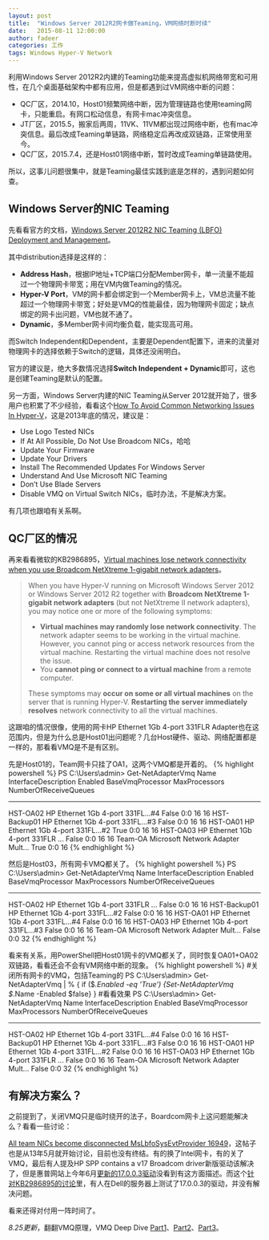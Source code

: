 ```yaml
---
layout: post
title:  "Windows Server 2012R2网卡做Teaming，VM网络时断时续"
date:   2015-08-11 12:00:00
author: fadeer
categories: 工作
tags: Windows Hyper-V Network
---
```


利用Windows Server 2012R2内建的Teaming功能来提高虚拟机网络带宽和可用性，在几个桌面基础架构中都有应用，但是都遇到过VM网络中断的问题：

* QC厂区，2014.10，Host01频繁网络中断，因为管理链路也使用teaming网卡，只能重启。有网口松动信息，有网卡mac冲突信息。
* JT厂区，2015.5，搬家后两周，11VK、11VM都出现过网络中断，也有mac冲突信息。最后改成Teaming单链路，网络稳定后再改成双链路，正常使用至今。
* QC厂区，2015.7.4，还是Host01网络中断，暂时改成Teaming单链路使用。

所以，这事儿问题很集中，就是Teaming最佳实践到底是怎样的，遇到问题如何查。

Windows Server的NIC Teaming
----
先看看官方的文档，[Windows Server 2012R2 NIC Teaming (LBFO) Deployment and Management][teamingguide]。

其中distribution选择是这样的：

* **Address Hash**，根据IP地址+TCP端口分配Member网卡，单一流量不能超过一个物理网卡带宽；用在VM内做Teaming的情况。
* **Hyper-V Port**，VM的网卡都会绑定到一个Member网卡上，VM总流量不能超过一个物理网卡带宽；好处是VMQ的性能最佳，因为物理网卡固定；缺点绑定的网卡出问题，VM也就不通了。
* **Dynamic**，多Member网卡间均衡负载，能实现高可用。

而Switch Independent和Dependent，主要是Dependent配置下，进来的流量对物理网卡的选择依赖于Switch的逻辑，具体还没闹明白。

官方的建议是，绝大多数情况选择**Switch Independent + Dynamic**即可，这也是创建Teaming是默认的配置。

另一方面，Windows Server内建的NIC Teaming从Server 2012就开始了，很多用户也积累了不少经验，看看这个[How To Avoid Common Networking Issues In Hyper-V][commonissue]，这是2013年底的情况，建议是：

* Use Logo Tested NICs
* If At All Possible, Do Not Use Broadcom NICs，哈哈
* Update Your Firmware
* Update Your Drivers
* Install The Recommended Updates For Windows Server
* Understand And Use Microsoft NIC Teaming
* Don’t Use Blade Servers
* Disable VMQ on Virtual Switch NICs，临时办法，不是解决方案。

有几项也跟咱有关系啊。

QC厂区的情况
----
再来看看微软的KB2986895，[Virtual machines lose network connectivity when you use Broadcom NetXtreme 1-gigabit network adapters][KB2986895]。

> When you have Hyper-V running on Microsoft Windows Server 2012 or Windows Server 2012 R2 together with **Broadcom NetXtreme 1-gigabit network adapters** (but not NetXtreme II network adapters), you may notice one or more of the following symptoms:
>
> * **Virtual machines may randomly lose network connectivity**. The network adapter seems to be working in the virtual machine. However, you cannot ping or access network resources from the virtual machine. Restarting the virtual machine does not resolve the issue.
> * You **cannot ping or connect to a virtual machine** from a remote computer.
>
> These symptoms may **occur on some or all virtual machines** on the server that is running Hyper-V. **Restarting the server immediately resolves** network connectivity to all the virtual machines.

这跟咱的情况很像，使用的网卡HP Ethernet 1Gb 4-port 331FLR Adapter也在这范围内，但是为什么总是Host01出问题呢？几台Host硬件、驱动、网络配置都是一样的，那看看VMQ是不是有区别。

先是Host01的，Team网卡只挂了OA1，这两个VMQ都是开着的。
{% highlight powershell %}
PS C:\Users\admin> Get-NetAdapterVmq
Name                           InterfaceDescription              Enabled BaseVmqProcessor MaxProcessors NumberOfReceiveQueues
----                           --------------------              ------- ---------------- ------------- ---------------------
HST-OA02                       HP Ethernet 1Gb 4-port 331FL...#4 False   0:0              16            16
HST-Backup01                   HP Ethernet 1Gb 4-port 331FL...#3 False   0:0              16            16
HST-OA01                       HP Ethernet 1Gb 4-port 331FL...#2 True    0:0              16            16
HST-OA03                       HP Ethernet 1Gb 4-port 331FLR ... False   0:0              16            16
Team-OA                        Microsoft Network Adapter Mult... True    0:0                            16
{% endhighlight %}

然后是Host03，所有网卡VMQ都关了。
{% highlight powershell %}
PS C:\Users\admin> Get-NetAdapterVmq
Name                           InterfaceDescription              Enabled BaseVmqProcessor MaxProcessors NumberOfReceiveQueues
----                           --------------------              ------- ---------------- ------------- ---------------------
HST-OA02                       HP Ethernet 1Gb 4-port 331FLR ... False   0:0              16            16
HST-Backup01                   HP Ethernet 1Gb 4-port 331FL...#2 False   0:0              16            16
HST-OA01                       HP Ethernet 1Gb 4-port 331FL...#4 False   0:0              16            16
HST-OA03                       HP Ethernet 1Gb 4-port 331FL...#3 False   0:0              16            16
Team-OA                        Microsoft Network Adapter Mult... False   0:0                            32
{% endhighlight %}

看来有关系，用PowerShell把Host01网卡的VMQ都关了，同时恢复OA01+OA02双链路，看看还会不会有VM网络中断的现象。
{% highlight powershell %}
#关闭所有网卡的VMQ，包括Teaming的
PS C:\Users\admin> Get-NetAdapterVmq | % { if ($_.Enabled -eq 'True') {Set-NetAdapterVmq $_.Name -Enabled $false} }
#看看效果
PS C:\Users\admin> Get-NetAdapterVmq
Name                           InterfaceDescription              Enabled BaseVmqProcessor MaxProcessors NumberOfReceiveQueues
----                           --------------------              ------- ---------------- ------------- ---------------------
HST-OA02                       HP Ethernet 1Gb 4-port 331FL...#4 False   0:0              16            16
HST-Backup01                   HP Ethernet 1Gb 4-port 331FL...#3 False   0:0              16            16
HST-OA01                       HP Ethernet 1Gb 4-port 331FL...#2 False   0:0              16            16
HST-OA03                       HP Ethernet 1Gb 4-port 331FLR ... False   0:0              16            16
Team-OA                        Microsoft Network Adapter Mult... False   0:0                            32
{% endhighlight %}

有解决方案么？
----
之前提到了，关闭VMQ只是临时绕开的法子，Boardcom网卡上这问题能解决么？看看一些讨论：

[All team NICs become disconnected MsLbfoSysEvtProvider 16949][disconnected]，这帖子也是从13年5月就开始讨论，目前也没有终结。有的换了Intel网卡，有的关了VMQ，最后有人提及HP SPP contains a v17 Broadcom driver新版驱动该解决了，但是惠普网站上今年6月[更新的17.0.0.3驱动][hpdriver]没看到有这方面描述。而这个[针对KB2986895的讨论][aidanfinn]里，有人在Dell的服务器上测试了17.0.0.3的驱动，并没有解决问题。

看来还得对付用一阵时间了。

*8.25更新*，翻翻VMQ原理，VMQ Deep Dive [Part1](http://blogs.technet.com/b/networking/archive/2013/09/10/vmq-deep-dive-1-of-3.aspx)、[Part2](http://blogs.technet.com/b/networking/archive/2013/09/10/vmq-deep-dive-2-of-3.aspx)、[Part3](http://blogs.technet.com/b/networking/archive/2013/10/22/vmq-deep-dive-3-of-3.aspx)。

[KB2986895]: https://support.microsoft.com/en-us/kb/2986895
[aidanfinn]: http://www.aidanfinn.com/2014/07/kb2986895-vms-lose-network-connection-on-ws2012-or-ws2012-r2-hyper-v-when-using-broadcom-1gbe-nics/
[commonissue]: http://www.aidanfinn.com/2013/10/how-to-avoid-networking-issues-in-hyper-v/ 
[teamingguide]: http://www.microsoft.com/en-us/download/details.aspx?id=40319
[disconnected]: https://social.technet.microsoft.com/Forums/office/en-US/e2747e2f-2bff-4c69-91d3-d33d60bad225/all-team-nics-become-disconnected-mslbfosysevtprovider-16949?forum=winserver8gen
[hpdriver]: https://h20565.www2.hpe.com/hpsc/swd/public/detail?swItemId=MTX_de344f22b2c245ec859d7821e3#tab3


